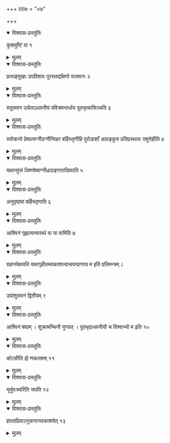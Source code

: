 +++
title = "०७"

+++


<details open><summary>विश्वास-प्रस्तुतिः</summary>

कुशमुष्टिं वा १
</details>

<details><summary>मूलम्</summary>

कुशमुष्टिं वा १
</details>


<details open><summary>विश्वास-प्रस्तुतिः</summary>

प्रत्यङ्मुखाः उपविशतः पुरस्ताद्दक्षिणो यजमानः २
</details>

<details><summary>मूलम्</summary>

प्रत्यङ्मुखाः उपविशतः पुरस्ताद्दक्षिणो यजमानः २
</details>


<details open><summary>विश्वास-प्रस्तुतिः</summary>

स्तूयमान उन्नेताऽधवनीयं पवित्रमन्तर्धाय पूतभृत्यासिञ्चति ३
</details>

<details><summary>मूलम्</summary>

स्तूयमान उन्नेताऽधवनीयं पवित्रमन्तर्धाय पूतभृत्यासिञ्चति ३
</details>


<details open><summary>विश्वास-प्रस्तुतिः</summary>

स्तोत्रान्ते प्रेष्यत्यग्नीदग्नीन्विहर बर्हिस्तृणीहि पुरोडाशाँ अलङ्कुरु प्रतिप्रस्थातः पशुनेहीति ४
</details>

<details><summary>मूलम्</summary>

स्तोत्रान्ते प्रेष्यत्यग्नीदग्नीन्विहर बर्हिस्तृणीहि पुरोडाशाँ अलङ्कुरु प्रतिप्रस्थातः पशुनेहीति ४
</details>


<details open><summary>विश्वास-प्रस्तुतिः</summary>

यथान्युप्तं धिष्ण्येष्वाग्नीध्रादङ्गारान्निवपति ५
</details>

<details><summary>मूलम्</summary>

यथान्युप्तं धिष्ण्येष्वाग्नीध्रादङ्गारान्निवपति ५
</details>


<details open><summary>विश्वास-प्रस्तुतिः</summary>

 अनुपृष्ठ्यां बर्हिस्तृणाति ६
</details>

<details><summary>मूलम्</summary>

 अनुपृष्ठ्यां बर्हिस्तृणाति ६
</details>


<details open><summary>विश्वास-प्रस्तुतिः</summary>

आश्विनं गृह्णात्यन्वारब्धे वा या वामिति ७
</details>

<details><summary>मूलम्</summary>

आश्विनं गृह्णात्यन्वारब्धे वा या वामिति ७
</details>


<details open><summary>विश्वास-प्रस्तुतिः</summary>

ग्रहानवेक्षयति यथागृहीतमवकाशान्वाचयन्प्राणाय म इति प्रतिमन्त्रम् ८
</details>

<details><summary>मूलम्</summary>

ग्रहानवेक्षयति यथागृहीतमवकाशान्वाचयन्प्राणाय म इति प्रतिमन्त्रम् ८
</details>


<details open><summary>विश्वास-प्रस्तुतिः</summary>

उपांशुसवनं द्वितीयम् ९
</details>

<details><summary>मूलम्</summary>

उपांशुसवनं द्वितीयम् ९
</details>


<details open><summary>विश्वास-प्रस्तुतिः</summary>

आश्विनं षष्ठम् । शुक्रामन्थिनौ युगपत् । पूतभृदाधवनीयौ च विश्वाभ्यो म इति १०
</details>

<details><summary>मूलम्</summary>

आश्विनं षष्ठम् । शुक्रामन्थिनौ युगपत् । पूतभृदाधवनीयौ च विश्वाभ्यो म इति १०
</details>


<details open><summary>विश्वास-प्रस्तुतिः</summary>

कोऽसीति द्रो णकलशम् ११
</details>

<details><summary>मूलम्</summary>

कोऽसीति द्रो णकलशम् ११
</details>


<details open><summary>विश्वास-प्रस्तुतिः</summary>

भूर्भुवःस्वरिति जपति १२
</details>

<details><summary>मूलम्</summary>

भूर्भुवःस्वरिति जपति १२
</details>


<details open><summary>विश्वास-प्रस्तुतिः</summary>

ज्ञाताप्रियाऽनूचानानवकाशयेत् १३
</details>

<details><summary>मूलम्</summary>

ज्ञाताप्रियाऽनूचानानवकाशयेत् १३
</details>
